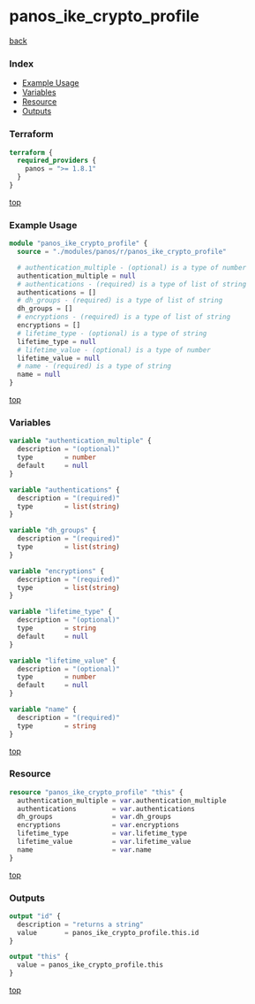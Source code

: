 # panos_ike_crypto_profile

[back](../panos.md)

### Index

- [Example Usage](#example-usage)
- [Variables](#variables)
- [Resource](#resource)
- [Outputs](#outputs)

### Terraform

```terraform
terraform {
  required_providers {
    panos = ">= 1.8.1"
  }
}
```

[top](#index)

### Example Usage

```terraform
module "panos_ike_crypto_profile" {
  source = "./modules/panos/r/panos_ike_crypto_profile"

  # authentication_multiple - (optional) is a type of number
  authentication_multiple = null
  # authentications - (required) is a type of list of string
  authentications = []
  # dh_groups - (required) is a type of list of string
  dh_groups = []
  # encryptions - (required) is a type of list of string
  encryptions = []
  # lifetime_type - (optional) is a type of string
  lifetime_type = null
  # lifetime_value - (optional) is a type of number
  lifetime_value = null
  # name - (required) is a type of string
  name = null
}
```

[top](#index)

### Variables

```terraform
variable "authentication_multiple" {
  description = "(optional)"
  type        = number
  default     = null
}

variable "authentications" {
  description = "(required)"
  type        = list(string)
}

variable "dh_groups" {
  description = "(required)"
  type        = list(string)
}

variable "encryptions" {
  description = "(required)"
  type        = list(string)
}

variable "lifetime_type" {
  description = "(optional)"
  type        = string
  default     = null
}

variable "lifetime_value" {
  description = "(optional)"
  type        = number
  default     = null
}

variable "name" {
  description = "(required)"
  type        = string
}
```

[top](#index)

### Resource

```terraform
resource "panos_ike_crypto_profile" "this" {
  authentication_multiple = var.authentication_multiple
  authentications         = var.authentications
  dh_groups               = var.dh_groups
  encryptions             = var.encryptions
  lifetime_type           = var.lifetime_type
  lifetime_value          = var.lifetime_value
  name                    = var.name
}
```

[top](#index)

### Outputs

```terraform
output "id" {
  description = "returns a string"
  value       = panos_ike_crypto_profile.this.id
}

output "this" {
  value = panos_ike_crypto_profile.this
}
```

[top](#index)